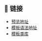 ## 🔗 链接

- [预览地址](http://116.205.177.81/)
- [模板语法地址](https://liquid.bootcss.com/filters/capitalize/)
- [模板类库](https://github.com/scriban/scriban/blob/master/doc/language.md)
